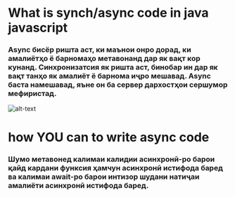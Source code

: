 # What is synch/async code in java javascript
### Async бисёр ришта аст, ки маънои онро дорад, ки амалиётҳо ё барномаҳо метавонанд дар як вақт кор кунанд. Синхронизатсия як ришта аст, бинобар ин дар як вақт танҳо як амалиёт ё барнома иҷро мешавад. Async баста намешавад, яъне он ба сервер дархостҳои сершумор мефиристад.

![alt-text](https://miro.medium.com/v2/resize:fit:1080/1*t_oCyHBstMnF8WpZ67pKTg.jpeg)

# how YOU  can to write async code

### Шумо метавонед калимаи калидии асинхронӣ-ро барои қайд кардани функсия ҳамчун асинхронӣ истифода баред ва калимаи await-ро барои интизор шудани натиҷаи амалиёти асинхронӣ истифода баред.